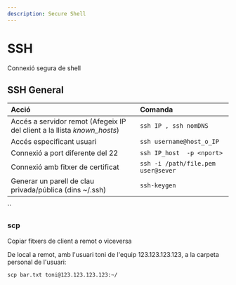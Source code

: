 ```yaml
---
description: Secure Shell
---
```


# SSH

Connexió segura de shell

## SSH General

| Acció | Comanda |
| :--- | :--- |
| Accés a servidor remot \(Afegeix IP del client a la llista _known\_hosts_\) | `ssh IP , ssh nomDNS` |
| Accés especificant usuari |  `ssh username@host_o_IP` |
| Connexió a port diferente del 22 | `ssh IP_host  -p <nport>` |
| Connexió amb fitxer de certificat | `ssh -i /path/file.pem user@sever` |
| Generar un parell de clau privada/pública \(dins ~/.ssh\) | `ssh-keygen` |

\`\`

### scp

Copiar fitxers de client a remot o viceversa

De local a remot, amb l'usuari toni de l'equip 123.123.123.123, a la carpeta personal de l'usuari:

`scp bar.txt toni@123.123.123.123:~/`

